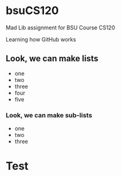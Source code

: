 # bsuCS120

Mad Lib assignment for BSU Course CS120

Learning how GitHub works

## Look, we can make lists

* one
* two
* three
* four
* five

### Look, we can make sub-lists

* one
* two
* three

# Test
